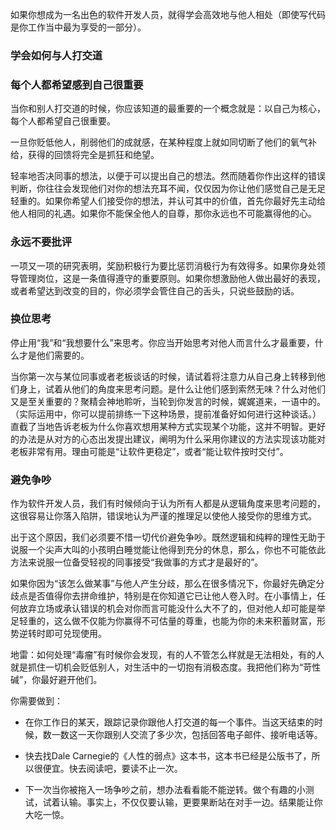 如果你想成为一名出色的软件开发人员，就得学会高效地与他人相处（即使写代码是你工作当中最为享受的一部分）。

### 学会如何与人打交道

### 每个人都希望感到自己很重要

当你和别人打交道的时候，你应该知道的最重要的一个概念就是：以自己为核心，每个人都希望自己很重要。

一旦你贬低他人，削弱他们的成就感，在某种程度上就如同切断了他们的氧气补给，获得的回馈将完全是抓狂和绝望。

轻率地否决同事的想法，以便于可以提出自己的想法。然而随着你作出这样的错误判断，你往往会发现他们对你的想法充耳不闻，仅仅因为你让他们感觉自己是无足轻重的。如果你希望人们接受你的想法，并认可其中的价值，首先你最好先主动给他人相同的礼遇。如果你不能保全他人的自尊，那你永远也不可能赢得他的心。

### 永远不要批评

一项又一项的研究表明，奖励积极行为要比惩罚消极行为有效得多。如果你身处领导管理岗位，这是一条值得遵守的重要原则。如果你想激励他人做出最好的表现，或者希望达到改变的目的，你必须学会管住自己的舌头，只说些鼓励的话。

### 换位思考

停止用“我”和“我想要什么”来思考。你应当开始思考对他人而言什么才最重要，什么才是他们需要的。

当你第一次与某位同事或者老板谈话的时候，请试着将注意力从自己身上转移到他们身上，试着从他们的角度来思考问题。是什么让他们感到索然无味？什么对他们又是至关重要的？聚精会神地聆听，当轮到你发言的时候，娓娓道来，一语中的。（实际运用中，你可以提前排练一下这种场景，提前准备好如何进行这种谈话。）直截了当地告诉老板为什么你喜欢想用某种方式实现某个功能，这并不明智。更好的办法是从对方的心态出发提出建议，阐明为什么采用你建议的方法实现该功能对老板非常有用。理由可能是“让软件更稳定”，或者“能让软件按时交付”。

### 避免争吵

作为软件开发人员，我们有时候倾向于认为所有人都是从逻辑角度来思考问题的，这很容易让你落入陷阱，错误地认为严谨的推理足以使他人接受你的思维方式。

出于这个原因，我们必须要不惜一切代价避免争吵。既然逻辑和纯粹的理性无助于说服一个尖声大叫的小孩明白睡觉能让他得到充分的休息，那么，你也不可能依此方法来说服一位备受轻视的同事接受“我做事的方式才是最好的”。

如果你因为“该怎么做某事”与他人产生分歧，那么在很多情况下，你最好先确定分歧点是否值得你去拼命维护，特别是在你知道它已让他人卷入时。在小事情上，任何放弃立场或承认错误的机会对你而言可能没什么大不了的，但对他人却可能是举足轻重的，这么做不仅能为你赢得不可估量的尊重，也能为你的未来积蓄财富，形势逆转时即可兑现使用。

地雷：如何处理“毒瘤”有时候你会发现，有的人不管怎么样就是无法相处，有的人就是抓住一切机会贬低别人，对生活中的一切抱有消极态度。我把他们称为“苛性碱”，你最好避开他们。

你需要做到：

- 在你工作日的某天，跟踪记录你跟他人打交道的每一个事件。当这天结束的时候，数一数这一天你跟别人交流了多少次，包括回答电子邮件、接听电话等。

- 快去找Dale Carnegie的《人性的弱点》这本书，这本书已经是公版书了，所以很便宜。快去阅读吧，要读不止一次。

- 下一次当你被拖入一场争吵之前，想办法看看能不能逆转。做个有趣的小测试，试着认输。事实上，不仅仅要认输，更要果断站在对手一边。结果能让你大吃一惊。



